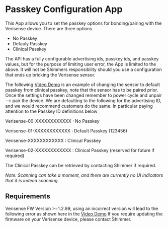 # Passkey Configuration App

This App allows you to set the passkey options for bonding/pairing with the Verisense device. There are three options
- No Passkey
- Defauly Passkey
- Clinical Passkey

The API has a fully configurable advertising ids, passkey ids, and passkey values, but for the purpose of limiting user error, the App is limited to the above. It will not be Shimmers responsibility should you use a configuration that ends up bricking the Verisense sensor. 

The following 
[Video Demo](https://user-images.githubusercontent.com/2862032/152300234-737ad996-80f8-4b37-9b13-a34c420e3137.mp4)
is an example of changing the sensor to default passkey from clinical passkey, note that the sensor has to be paired prior. Once the settings have been changed remember to power cycle and unpair --> pair the device.
We are defaulting to the following for the advertising ID, and we would recommend customers do the same. In particular paying attention to the Passkey ID definitions below

Verisense-00-XXXXXXXXXXXX : No Passkey

Verisense-01-XXXXXXXXXXXX : Default Passkey (123456)

Verisense-XXXXXXXXXXXX : Clinical Passkey 

Verisense-02-XXXXXXXXXXXX : Clinical Passkey (reserved for future if required)

The Clinical Passkey can be retrieved by contacting Shimmer if required.

_Note: Scanning can take a moment, and there are currently no UI indicators that it is indeed scanning_

## Requirements
Verisense FW Version >=1.2.99, using an incorrect version will lead to the following error as shown here in the
[Video Demo](https://user-images.githubusercontent.com/2862032/152299942-ee2135d3-2854-4e19-bd4a-365e66508d72.mp4)
If you require updating the firmware on your Verisense device, please contact Shimmer.

